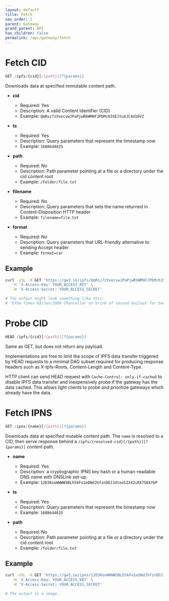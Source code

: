 ```yaml
---
layout: default
title: Fetch
nav_order: 1
parent: Gateway
grand_parent: API
has_children: false
permalink: /api/gateway/fetch
---
```


# Fetch CID

```javascript
GET /ipfs/{cid}[/{path}][?{params}]
```

Downloads data at specified immutable content path.

- **cid** 
  - Required: Yes
  - Description: A valid Content Identifier (CID)
  - Example: `QmRsz7zXvecvwJPaPjwR6WMHFJPbMc63SEJtuXJC4U16VZ`

- **ts** 
  - Required: Yes
  - Description: Query parameters that represent the timestamp now
  - Example: `1688644825`
  
- **path**
  - Required: No
  - Description: Path parameter pointing at a file or a directory under the cid content root
  - Example: `/folder/file.txt`

- **filename**
  - Required: No
  - Description: Query parameters that sets the name returned in Content-Disposition HTTP header
  - Example: `filename=file.txt`

- **format**
  - Required: No
  - Description: Query parameters that URL-friendly alternative to sending Accept header 
  - Example: `format=car`

## Example

```bash
curl -sSL -X GET 'https://gw3.io/ipfs/QmRsz7zXvecvwJPaPjwR6WMHFJPbMc63SEJtuXJC4U16VZ?ts=1688698793' \
   -H 'X-Access-Key: YOUR_ACCESS_KEY' \
   -H 'X-Access-Secret: YOUR_ACCESS_SECRET'

# The output might look something like this:
# "EThe Times 03/Jan/2009 Chancellor on brink of second bailout for banks"
```

# Probe CID

```javascript
HEAD /ipfs/{cid}[/{path}][?{params}]
```
Same as GET, but does not return any payload.

Implementations are free to limit the scope of IPFS data transfer triggered by HEAD requests to a minimal DAG subset required for producing response headers such as X-Ipfs-Roots, Content-Length and Content-Type.

HTTP client can send HEAD request with `Cache-Control: only-if-cached` to disable IPFS data transfer and inexpensively probe if the gateway has the data cached.
This allows light clients to probe and prioritize gateways which already have the data.

# Fetch IPNS

```javascript
GET /ipns/{name}[/{path}][?{params}]
```

Downloads data at specified mutable content path. The `name` is resolved to a CID, then serve response behind a `/ipfs/{resolved-cid}[/{path}][?{params}]` content path.

- **name** 
  - Required: Yes
  - Description: a cryptographic IPNS key hash or a human-readable DNS name with DNSLink set-up.
  - Example: `12D3KooWHWW3BLh5kFo1eDNdJhfznDDJJdtooSZJ42iRX756kYbP`

- **ts** 
  - Required: Yes
  - Description: Query parameters that represent the timestamp now
  - Example: `1688644825`

- **path**
  - Required: No
  - Description: Path parameter pointing at a file or a directory under the cid content root
  - Example: `/folder/file.txt`

## Example

```bash
curl -sSL -X GET 'https://gw3.io/ipns/12D3KooWHWW3BLh5kFo1eDNdJhfznDDJJdtooSZJ42iRX756kYbP?ts=1688698793' \
   -H 'X-Access-Key: YOUR_ACCESS_KEY' \
   -H 'X-Access-Secret: YOUR_ACCESS_SECRET'

# The output is a image.
```
